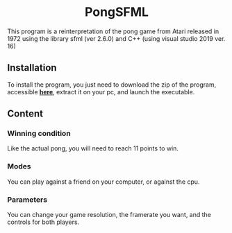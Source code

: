 <h1 align="center">PongSFML</h1>

This program is a reinterpretation of the pong game from Atari released in 1972 using the library sfml (ver 2.6.0) and C++ (using visual studio 2019 ver. 16)



## Installation

To install the program, you just need to download the zip of the program, accessible [**here**](https://github.com/RAMESTRE/PongSFML/releases/tag/Pre-Release), extract it on your pc, and launch the executable.

## Content

### Winning condition

Like the actual pong, you will need to reach 11 points to win.

### Modes

You can play against a friend on your computer, or against the cpu.

### Parameters

You can change your game resolution, the framerate you want, and the controls for both players.




